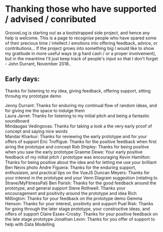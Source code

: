 # Thanking those who have supported / advised / conributed

GrooveLog is starting out as a bootstrapped side project, and hence any help is welcome. This is a page to recognise people who have spared some of their precious time / intellect / emotions into offering feedback, advice, or contributions... If the project grows into something big I would like to show my gratitude in more useful ways (e.g hard cash / or a proper involvement), but in the meantime I'll just keep track of people's input so that I don't forget - John Durrant, November 2018..

## Early days:
Thanks for listening to my idea, giving feedback, offering support, sitting throuhg my prototype demo

Jenny Durrant: Thanks for enduring my continual flow of random ideas, and for giving me the space to indulge them  
Laura Jarret: Thanks for listening to my initial pitch and being a fantastic soundboard  
Mindaugas Vedingovas: Thanks for taking a look a the very early proof of concept and saying nice words  
Mandar Kharkur: Thanks for reviewing the early prototype and for your offers of support
Eric Troffigue: Thanks for the positive feedback when first airing the prototype and concept
Rob Shipley: Thanks for being positive when you saw the early prototype
Graeme Dewe: Your early positive feedback of my initial pitch / prototype was encouraging
Kevin Hamilton: Thanks for being positive about the idea and for letting me use your brilliant Ben Nevis photo
Andre Figuera: Thanks for the enduring support, enthusiasm, and practical tips on the VueJS
Duncan Meyers: Thanks for your interest in the prototype and your Venn Diagram suggestion (relating to Strave/MyFitnessPal)
Ben Parish: Thanks for the good feedback around the prototype, and general support
Steve Rothwell: Thanks your encouragement and positivity around the prototype and idea
Rich Millington: Thanks for your feedback on the prototype demo
Gemma Henson: Thanks for your interest, positivity and support
Pual Risk: Thanks for going through the later stage prototype, your constructive ideas, and offers of support
Claire Essex-Crosby: Thanks for your positive feedback on the late stage prototype
Jonathan Levin: Thanks for you offer of support to help with Data Modelling

